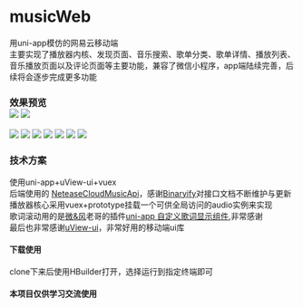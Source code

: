# musicWeb
用uni-app模仿的网易云移动端<br/>
主要实现了播放器内核、发现页面、音乐搜索、歌单分类、歌单详情、播放列表、音乐播放页面以及评论页面等主要功能，兼容了微信小程序，app端陆续完善，后续将会逐步完成更多功能<br/>

### 效果预览<br/>![](/static/Screenshot/home.png)   ![](/static/Screenshot/hotSearch.png) 
![](/static/Screenshot/searchResult.png)     ![](/static/Screenshot/songsList.png) 
![](/static/Screenshot/playlistDetails.png)     ![](/static/Screenshot/playList.png)
![](/static/Screenshot/musicPlayPage.png)   ![](/static/Screenshot/lyrics.png) 
![](/static/Screenshot/comment.png)

### 技术方案<br/>
使用uni-app+uView-ui+vuex<br/>后端使用的 [NeteaseCloudMusicApi](https://binaryify.github.io/NeteaseCloudMusicApi/#/?id=neteasecloudmusicapi)，感谢[Binaryify](https://github.com/Binaryify)对接口文档不断维护与更新<br/>
播放器核心采用vuex+prototype挂载一个可供全局访问的audio实例来实现<br/>
歌词滚动用的是[微&风](https://github.com/bing-idea)老哥的插件[uni-app 自定义歌词显示组件](https://github.com/bing-idea/bing-lyric-demo),非常感谢<br/>
最后也非常感谢[uView-ui](https://github.com/YanxinNet/uView)，非常好用的移动端ui库<br/>

#### 下载使用<br/>
clone下来后使用HBuilder打开，选择运行到指定终端即可

#### 本项目仅供学习交流使用




